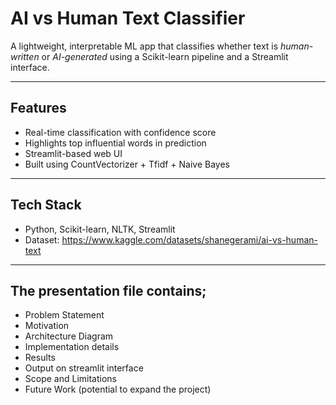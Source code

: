 # AI vs Human Text Classifier

A lightweight, interpretable ML app that classifies whether text is *human-written* or *AI-generated* using a Scikit-learn pipeline and a Streamlit interface.

---

## Features
- Real-time classification with confidence score
- Highlights top influential words in prediction
- Streamlit-based web UI
- Built using CountVectorizer + Tfidf + Naive Bayes

---

## Tech Stack
- Python, Scikit-learn, NLTK, Streamlit
- Dataset: https://www.kaggle.com/datasets/shanegerami/ai-vs-human-text
---
## The presentation file contains;
- Problem Statement
- Motivation
- Architecture Diagram
- Implementation details
- Results
- Output on streamlit interface
- Scope and Limitations
- Future Work (potential to expand the project)
